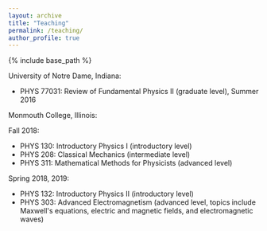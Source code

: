 ```yaml
---
layout: archive
title: "Teaching"
permalink: /teaching/
author_profile: true
---
```


{% include base_path %}



University of Notre Dame, Indiana:

- PHYS 77031: Review of Fundamental Physics II (graduate level), Summer 2016

Monmouth College, Illinois:

Fall 2018:
- PHYS 130: Introductory Physics I (introductory level)
- PHYS 208: Classical Mechanics (intermediate level)
- PHYS 311: Mathematical Methods for Physicists (advanced level)

Spring 2018, 2019:
- PHYS 132: Introductory Physics II (introductory level)
- PHYS 303: Advanced Electromagnetism (advanced level, topics include Maxwell's equations, electric and magnetic fields, and electromagnetic waves)




<!-- * PHYS 77031: Review of Fundamental Physics II 
    * University of Notre Dame, Indiana, Summer Session 2016

* PHYS 130: Introductory Physics I 
    * Monmouth College, Illinois, Fall Semester 2018

* PHYS 132: Introductory Physics II 
    * Monmouth College, Illinois, Spring Semester 2018, 2019

* PHYS 208: Classical Mechanics 
    * Monmouth College, Illinois, Fall Semester 2018

* PHYS 303: Advanced Electromagnetism 
    * Monmouth College, Illinois, Spring Semester 2018, 2019

* PHYS 311: Mathematical Methods for Physicists 
    * Monmouth College, Illinois, Fall Semester 2018 -->







<!-- {% include base_path %}

{% for post in site.teaching reversed %}
  {% include archive-single.html %}
{% endfor %} -->